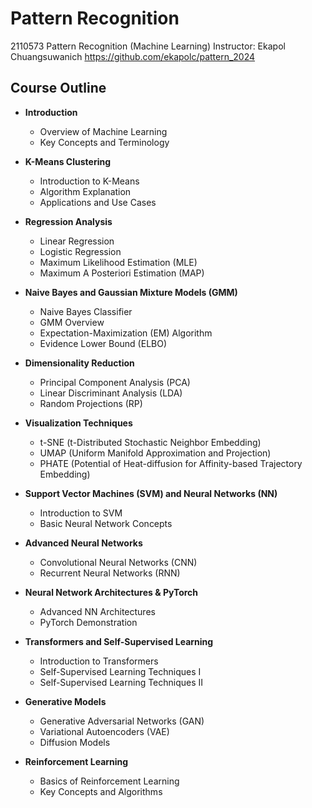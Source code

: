 # Pattern Recognition
2110573 Pattern Recognition (Machine Learning)
Instructor: Ekapol Chuangsuwanich https://github.com/ekapolc/pattern_2024
## Course Outline

- **Introduction**
  - Overview of Machine Learning
  - Key Concepts and Terminology

- **K-Means Clustering**
  - Introduction to K-Means
  - Algorithm Explanation
  - Applications and Use Cases

- **Regression Analysis**
  - Linear Regression
  - Logistic Regression
  - Maximum Likelihood Estimation (MLE)
  - Maximum A Posteriori Estimation (MAP)

- **Naive Bayes and Gaussian Mixture Models (GMM)**
  - Naive Bayes Classifier
  - GMM Overview
  - Expectation-Maximization (EM) Algorithm
  - Evidence Lower Bound (ELBO)

- **Dimensionality Reduction**
  - Principal Component Analysis (PCA)
  - Linear Discriminant Analysis (LDA)
  - Random Projections (RP)

- **Visualization Techniques**
  - t-SNE (t-Distributed Stochastic Neighbor Embedding)
  - UMAP (Uniform Manifold Approximation and Projection)
  - PHATE (Potential of Heat-diffusion for Affinity-based Trajectory Embedding)

- **Support Vector Machines (SVM) and Neural Networks (NN)**
  - Introduction to SVM
  - Basic Neural Network Concepts

- **Advanced Neural Networks**
  - Convolutional Neural Networks (CNN)
  - Recurrent Neural Networks (RNN)

- **Neural Network Architectures & PyTorch**
  - Advanced NN Architectures
  - PyTorch Demonstration

- **Transformers and Self-Supervised Learning**
  - Introduction to Transformers
  - Self-Supervised Learning Techniques I
  - Self-Supervised Learning Techniques II

- **Generative Models**
  - Generative Adversarial Networks (GAN)
  - Variational Autoencoders (VAE)
  - Diffusion Models

- **Reinforcement Learning**
  - Basics of Reinforcement Learning
  - Key Concepts and Algorithms